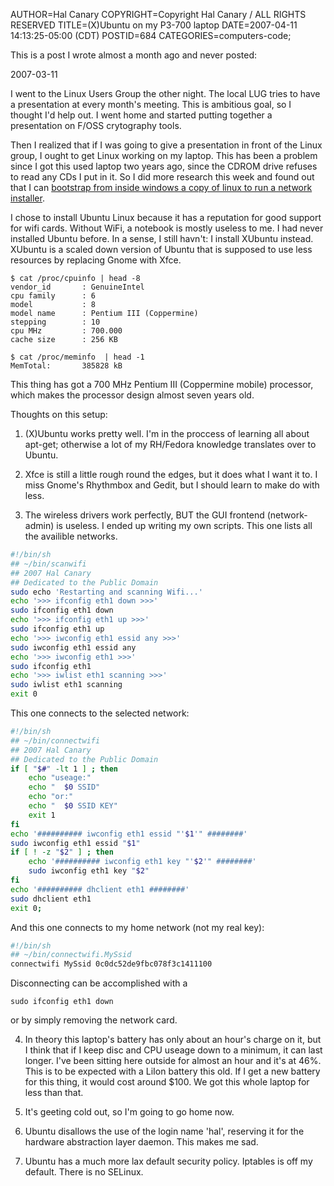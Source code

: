 AUTHOR=Hal Canary
COPYRIGHT=Copyright Hal Canary / ALL RIGHTS RESERVED
TITLE=(X)Ubuntu on my P3-700 laptop
DATE=2007-04-11 14:13:25-05:00 (CDT)
POSTID=684
CATEGORIES=computers-code;

This is a post I wrote almost a month ago and never posted:

2007-03-11

I went to the Linux Users Group the other night. The local LUG tries to have a presentation at every month's meeting. This is ambitious goal, so I thought I'd help out. I went home and started putting together a presentation on F/OSS crytography tools.

Then I realized that if I was going to give a presentation in front of the Linux group, I ought to get Linux working on my laptop. This has been a problem since I got this used laptop two years ago, since the CDROM drive refuses to read any CDs I put in it. So I did more research this week and found out that I can [bootstrap from inside windows a copy of linux to run a network installer](http://www.ubuntuforums.org/showthread.php?t=118182).

I chose to install Ubuntu Linux because it has a reputation for good support for wifi cards. Without WiFi, a notebook is mostly useless to me. I had never installed Ubuntu before. In a sense, I still havn't: I install XUbuntu instead. XUbuntu is a scaled down version of Ubuntu that is supposed to use less resources by replacing Gnome with Xfce.

```
$ cat /proc/cpuinfo | head -8
vendor_id       : GenuineIntel
cpu family      : 6
model           : 8
model name      : Pentium III (Coppermine)
stepping        : 10
cpu MHz         : 700.000
cache size      : 256 KB

$ cat /proc/meminfo  | head -1
MemTotal:       385828 kB
```

This thing has got a 700 MHz Pentium III (Coppermine mobile) processor, which makes the processor design almost seven years old.

Thoughts on this setup:

1) (X)Ubuntu works pretty well. I'm in the proccess of learning all about apt-get; otherwise a lot of my RH/Fedora knowledge translates over to Ubuntu.

2) Xfce is still a little rough round the edges, but it does what I want it to. I miss Gnome's Rhythmbox and Gedit, but I should learn to make do with less.

3) The wireless drivers work perfectly, BUT the GUI frontend (network-admin) is useless. I ended up writing my own scripts. This one lists all the availible networks.

```sh
#!/bin/sh
## ~/bin/scanwifi
## 2007 Hal Canary
## Dedicated to the Public Domain
sudo echo 'Restarting and scanning Wifi...'
echo '>>> ifconfig eth1 down >>>'
sudo ifconfig eth1 down
echo '>>> ifconfig eth1 up >>>'
sudo ifconfig eth1 up
echo '>>> iwconfig eth1 essid any >>>'
sudo iwconfig eth1 essid any
echo '>>> iwconfig eth1 >>>'
sudo ifconfig eth1
echo '>>> iwlist eth1 scanning >>>'
sudo iwlist eth1 scanning
exit 0
```

This one connects to the selected network:

```sh
#!/bin/sh
## ~/bin/connectwifi
## 2007 Hal Canary
## Dedicated to the Public Domain
if [ "$#" -lt 1 ] ; then
    echo "useage:"
    echo "  $0 SSID"
    echo "or:"
    echo "  $0 SSID KEY"
    exit 1
fi
echo '########## iwconfig eth1 essid "'$1'" ########'
sudo iwconfig eth1 essid "$1"
if [ ! -z "$2" ] ; then
    echo '########## iwconfig eth1 key "'$2'" ########'
    sudo iwconfig eth1 key "$2"
fi
echo '########## dhclient eth1 ########'
sudo dhclient eth1
exit 0;
```

And this one connects to my home network (not my real key):

```sh
#!/bin/sh
## ~/bin/connectwifi.MySsid
connectwifi MySsid 0c0dc52de9fbc078f3c1411100
```

Disconnecting can be accomplished with a

```
sudo ifconfig eth1 down
```

or by simply removing the network card.

4) In theory this laptop's battery has only about an hour's charge on it, but I think that if I keep disc and CPU useage down to a minimum, it can last longer. I've been sitting here outside for almost an hour and it's at 46%. This is to be expected with a LiIon battery this old. If I get a new battery for this thing, it would cost around $100. We got this whole laptop for less than that.

5) It's geeting cold out, so I'm going to go home now.

6) Ubuntu disallows the use of the login name 'hal', reserving it for the hardware abstraction layer daemon. This makes me sad.

7) Ubuntu has a much more lax default security policy. Iptables is off my default. There is no SELinux.
